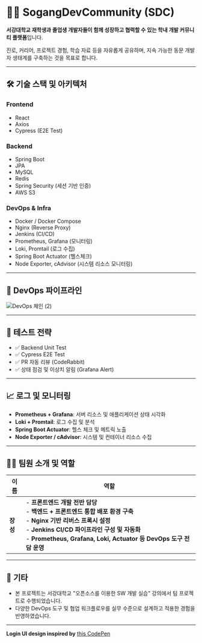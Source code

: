 
# 🧑‍💻 SogangDevCommunity (SDC)

**서강대학교 재학생과 졸업생 개발자들이 함께 성장하고 협력할 수 있는 학내 개발 커뮤니티 플랫폼**입니다.

진로, 커리어, 프로젝트 경험, 학습 자료 등을 자유롭게 공유하며, 지속 가능한 동문 개발자 생태계를 구축하는 것을 목표로 합니다.

---

## 🛠 기술 스택 및 아키텍처

### Frontend
- React
- Axios
- Cypress (E2E Test)

### Backend
- Spring Boot
- JPA
- MySQL
- Redis
- Spring Security (세션 기반 인증)
- AWS S3

### DevOps & Infra
- Docker / Docker Compose
- Nginx (Reverse Proxy)
- Jenkins (CI/CD)
- Prometheus, Grafana (모니터링)
- Loki, Promtail (로그 수집)
- Spring Boot Actuator (헬스체크)
- Node Exporter, cAdvisor (시스템 리소스 모니터링)

---

## 🚀 DevOps 파이프라인
![DevOps 체인 (2)](https://github.com/user-attachments/assets/b98f8cff-d6d0-4058-b3da-7deec2adcce2)

---

## 🧪 테스트 전략

* ✅ Backend Unit Test
* ✅ Cypress E2E Test
* ✅ PR 자동 리뷰 (CodeRabbit)
* ✅ 상태 점검 및 이상치 알림 (Grafana Alert)

---

## 📈 로그 및 모니터링

* **Prometheus + Grafana**: 서버 리소스 및 애플리케이션 상태 시각화
* **Loki + Promtail**: 로그 수집 및 분석
* **Spring Boot Actuator**: 헬스 체크 및 메트릭 노출
* **Node Exporter / cAdvisor**: 시스템 및 컨테이너 리소스 수집

---

## 🧑‍💻 팀원 소개 및 역할

| 이름     | 역할                                                                                                                                                                                      |
| ------ | --------------------------------------------------------------------------------------------------------------------------------------------------------------------------------------- |
| **장성** | - **프론트엔드 개발 전반 담당**<br>- **백엔드 + 프론트엔드 통합 배포 환경 구축**<br>- **Nginx 기반 리버스 프록시 설정**<br>- **Jenkins CI/CD 파이프라인 구성 및 자동화**<br>- **Prometheus, Grafana, Loki, Actuator 등 DevOps 도구 전담 운영** |


---

## 📌 기타

* 본 프로젝트는 서강대학교 "오픈소스를 이용한 SW 개발 실습" 강의에서 팀 프로젝트로 수행되었습니다.
* 다양한 DevOps 도구 및 협업 워크플로우를 실무 수준으로 설계하고 적용한 경험을 반영하였습니다.

---

**Login UI design inspired by** [this CodePen](https://codepen.io/thepuskar/pen/gOgPqaJ)


